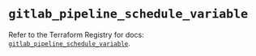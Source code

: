 # `gitlab_pipeline_schedule_variable`

Refer to the Terraform Registry for docs: [`gitlab_pipeline_schedule_variable`](https://registry.terraform.io/providers/gitlabhq/gitlab/16.11.0/docs/resources/pipeline_schedule_variable).
